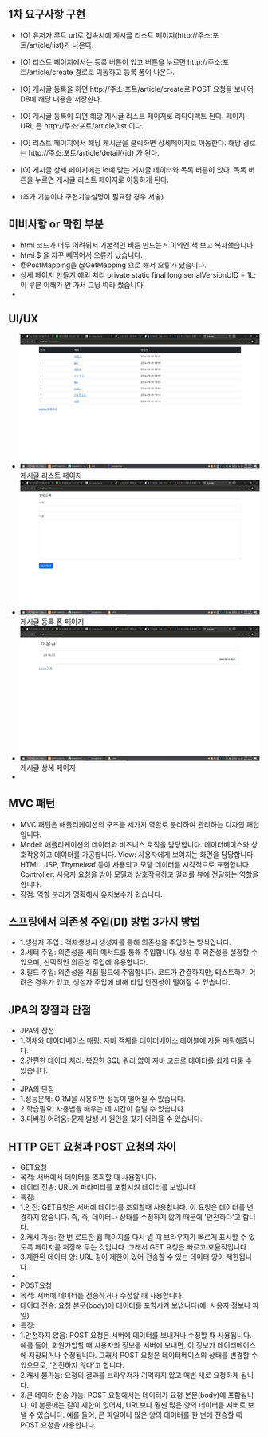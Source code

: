 ## 1차 요구사항 구현
- [O] 유저가 루트 url로 접속시에 게시글 리스트 페이지(http://주소:포트/article/list)가 나온다.
- [O] 리스트 페이지에서는 등록 버튼이 있고 버튼을 누르면 http://주소:포트/article/create 경로로 이동하고 등록 폼이 나온다.
- [O] 게시글 등록을 하면 http://주소:포트/article/create로 POST 요청을 보내어 DB에 해당 내용을 저장한다.
- [O] 게시글 등록이 되면 해당 게시글 리스트 페이지로 리다이렉트 된다. 페이지 URL 은 http://주소:포트/article/list 이다.
- [O] 리스트 페이지에서 해당 게시글을 클릭하면 상세페이지로 이동한다. 해당 경로는 http://주소:포트/article/detail/{id} 가 된다.
- [O] 게시글 상세 페이지에는 id에 맞는 게시글 데이터와 목록 버튼이 있다. 목록 버튼을 누르면 게시글 리스트 페이지로 이동하게 된다.

- (추가 기능이나 구현기능설명이 필요한 경우 서술)

## 미비사항 or 막힌 부분
- html 코드가 너무 어려워서 기본적인 버튼 만드는거 이외엔 책 보고 복사했습니다.
- html $ 을 자꾸 빼먹어서 오류가 났습니다.
- @PostMapping을 @GetMapping 으로 해서 오류가 났습니다.
- 상세 페이지 만들기 예외 처리 private static final long serialVersionUID = 1L; 이 부분 이해가 안 가서 그냥 따라 썼습니다.
- 

## UI/UX
- ![img_2.png](img_2.png)게시글 리스트 페이지
- ![img_3.png](img_3.png)게시글 등록 폼 페이지
- ![img_4.png](img_4.png)게시글 상세 페이지
-  
## MVC 패턴
- MVC 패턴은 애플리케이션의 구조를 세가지 역할로 분리하여 관리하는 디자인 패턴입니다.
- Model: 애플리케이션의 데이터와 비즈니스 로직을 담당합니다. 데이터베이스와 상호작용하고 데이터를 가공합니다.
  View: 사용자에게 보여지는 화면을 담당합니다. HTML, JSP, Thymeleaf 등이 사용되고 모델 데이터를 시각적으로 표현합니다.
  Controller: 사용자 요청을 받아 모델과 상호작용하고 결과를 뷰에 전달하는 역할을 합니다.
- 장점: 역할 분리가 명확해서 유지보수가 쉽습니다.

## 스프링에서 의존성 주입(DI) 방법 3가지 방법
- 1.생성자 주입 : 객체생성시 생성자를 통해 의존성을 주입하는 방식입니다.
- 2.세터 주입: 의존성을 세터 메서드를 통해 주입합니다. 생성 후 의존성을 설정할 수 있으며, 선택적인 의존성 주입에 유용합니다.
- 3.필드 주입: 의존성을 직접 필드에 주입합니다. 코드가 간결하지만, 테스트하기 어려운 경우가 있고, 생성자 주입에 비해 타입 안전성이 떨어질 수 있습니다.


## JPA의 장점과 단점
- JPA의 장점
- 1.객채와 데이터베이스 매핑: 자바 객체를 데이터베이스 테이블에 자동 매핑해줍니다.
- 2.간편한 데이터 처리: 복잡한 SQL 쿼리 없이 자바 코드로 데이터를 쉽게 다룰 수 있습니다.
- 
- JPA의 단점
- 1.성능문제: ORM을 사용하면 성능이 떨어질 수 있습니다.
- 2.학습필요: 사용법을 배우는 데 시간이 걸릴 수 있습니다.
- 3.디버깅 어려움: 문제 발생 시 원인을 찾기 어려울 수 있습니다.


## HTTP GET 요청과 POST 요청의 차이
- GET요청
- 목적: 서버에서 데이터를 조회할 때 사용합니다.
- 데이터 전송: URL에 파라미터를 포함시켜 데이터를 보냅니다
- 특징:
- 1.안전: GET요청은 서버에 데이터를 조회할때 사용합니다. 이 요청은 데이터를 변경하지 않습니다. 즉,  즉, 데이터나 상태를 수정하지 않기 때문에 '안전하다'고 합니다.
- 2.캐시 가능: 한 번 로드한 웹 페이지를 다시 열 때 브라우저가 빠르게 표시할 수 있도록 페이지를 저장해 두는 것입니다. 그래서 GET 요청은 빠르고 효율적입니다.
- 3.제한된 데이터 양: URL 길이 제한이 있어 전송할 수 있는 데이터 양이 제한됩니다.
- 
- POST요청
- 목적: 서버에 데이터를 전송하거나 수정할 때 사용합니다.
- 데이터 전송: 요청 본문(body)에 데이터를 포함시켜 보냅니다(예: 사용자 정보나 파일)
- 특징:
- 1.안전하지 않음: POST 요청은 서버에 데이터를 보내거나 수정할 때 사용됩니다. 예를 들어, 회원가입할 때 사용자의 정보를 서버에 보내면, 이 정보가 데이터베이스에 저장되거나 수정됩니다. 그래서 POST 요청은 데이터베이스의 상태를 변경할 수 있으므로, '안전하지 않다'고 합니다.
- 2.캐시 불가능: 요청의 결과를 브라우저가 기억하지 않고 매번 새로 요청하게 됩니다.
- 3.큰 데이터 전송 가능: POST 요청에서는 데이터가 요청 본문(body)에 포함됩니다. 이 본문에는 길이 제한이 없어서, URL보다 훨씬 많은 양의 데이터를 서버로 보낼 수 있습니다. 예를 들어, 큰 파일이나 많은 양의 데이터를 한 번에 전송할 때 POST 요청을 사용합니다.